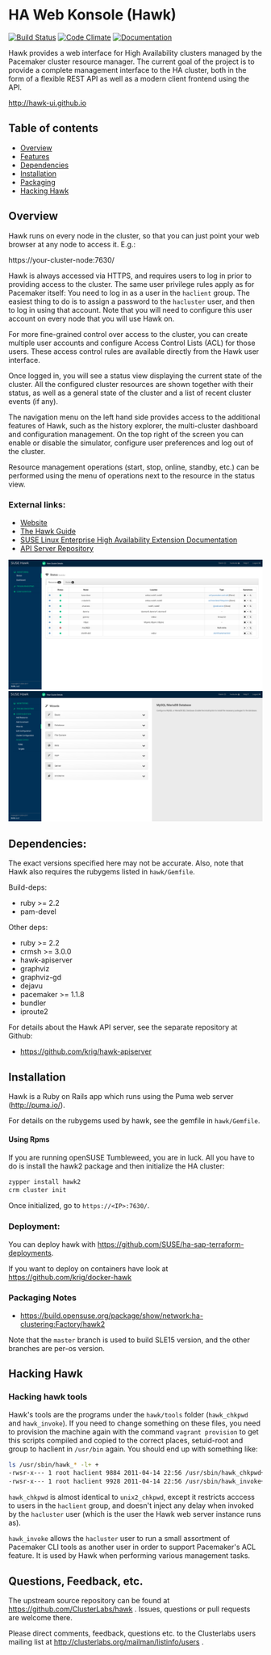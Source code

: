 # HA Web Konsole (Hawk)

<a href="https://travis-ci.org/ClusterLabs/hawk">![Build Status](https://travis-ci.org/ClusterLabs/hawk.svg?branch=master)</a>
<a href="https://codeclimate.com/github/ClusterLabs/hawk">![Code Climate](https://codeclimate.com/github/ClusterLabs/hawk/badges/gpa.svg)</a>
<a href="http://hawk-guide.readthedocs.org/">![Documentation](https://readthedocs.org/projects/hawk-guide/badge/?style=flat)</a>

Hawk provides a web interface for High Availability clusters managed
by the Pacemaker cluster resource manager. The current goal of the
project is to provide a complete management interface to the HA
cluster, both in the form of a flexible REST API as well as a modern
client frontend using the API.

http://hawk-ui.github.io

## Table of contents

  - [Overview](#overview)
  - [Features](doc/features.md)
  - [Dependencies](#dependencies)
  - [Installation](#installation)
  - [Packaging](#packaging)
  - [Hacking Hawk](#hacking-hawk)

## Overview

Hawk runs on every node in the cluster, so that you can just point
your web browser at any node to access it. E.g.:

https://your-cluster-node:7630/

Hawk is always accessed via HTTPS, and requires users to log in prior
to providing access to the cluster. The same user privilege rules
apply as for Pacemaker itself: You need to log in as a user in the
`haclient` group. The easiest thing to do is to assign a password to
the `hacluster` user, and then to log in using that account. Note that
you will need to configure this user account on every node that you
will use Hawk on.

For more fine-grained control over access to the cluster, you can
create multiple user accounts and configure Access Control Lists (ACL)
for those users. These access control rules are available directly
from the Hawk user interface.

Once logged in, you will see a status view displaying the current
state of the cluster. All the configured cluster resources are shown
together with their status, as well as a general state of the cluster
and a list of recent cluster events (if any).

The navigation menu on the left hand side provides access to the
additional features of Hawk, such as the history explorer, the
multi-cluster dashboard and configuration management. On the top right
of the screen you can enable or disable the simulator, configure user
preferences and log out of the cluster.

Resource management operations (start, stop, online, standby, etc.)
can be performed using the menu of operations next to the resource in
the status view.

### External links:

* [Website](http://hawk-ui.github.io)
* [The Hawk Guide](http://hawk-guide.readthedocs.org/en/latest/)
* [SUSE Linux Enterprise High Availability Extension Documentation](http://www.suse.com/documentation/sle_ha/book_sleha/?page=/documentation/sle_ha/book_sleha/data/cha_ha_configuration_hawk.html)
* [API Server Repository](https://github.com/ClusterLabs/hawk-apiserver)

![Status](/doc/screens/hawk_status.png)
![Wizard](/doc/screens/hawk_wizards.png)


## Dependencies:

The exact versions specified here may not be accurate. Also, note that
Hawk also requires the rubygems listed in `hawk/Gemfile`.

Build-deps:
 
* ruby >= 2.2
* pam-devel

Other deps:

* ruby >= 2.2
* crmsh >= 3.0.0
* hawk-apiserver
* graphviz
* graphviz-gd
* dejavu
* pacemaker >= 1.1.8
* bundler
* iproute2

For details about the Hawk API server, see the separate repository at Github:

* https://github.com/krig/hawk-apiserver

## Installation

Hawk is a Ruby on Rails app which runs using the Puma web server
(http://puma.io/).

For details on the rubygems used by hawk, see the gemfile in
`hawk/Gemfile`.

#### Using Rpms

If you are running openSUSE Tumbleweed, you are in luck. All you have
to do is install the hawk2 package and then initialize the HA cluster:

```bash
zypper install hawk2
crm cluster init
```
Once initialized, go to `https://<IP>:7630/`.

### Deployment:

You can deploy hawk with https://github.com/SUSE/ha-sap-terraform-deployments.

If you want to deploy on containers have look at https://github.com/krig/docker-hawk


### Packaging Notes

* https://build.opensuse.org/package/show/network:ha-clustering:Factory/hawk2

Note that the `master` branch is used to build SLE15 version, and the other branches are per-os version.

## Hacking Hawk

### Hacking hawk tools

Hawk's tools are the programs under the `hawk/tools` folder
(`hawk_chkpwd` and `hawk_invoke`). If you need to change something
on these files,  you need to provision the machine again with the command
`vagrant provision` to get this scripts compiled and copied to the correct
places, setuid-root and group to haclient in `/usr/bin` again. You should
end up with something like:

```bash
ls /usr/sbin/hawk_* -l+ +
-rwsr-x--- 1 root haclient 9884 2011-04-14 22:56 /usr/sbin/hawk_chkpwd+
-rwsr-x--- 1 root haclient 9928 2011-04-14 22:56 /usr/sbin/hawk_invoke+
```

`hawk_chkpwd` is almost identical to `unix2_chkpwd`, except it restricts
acccess to users in the `haclient` group, and doesn't inject any delay
when invoked by the `hacluster` user (which is the user the Hawk web
server instance runs as).

`hawk_invoke` allows the `hacluster` user to run a small assortment
of Pacemaker CLI tools as another user in order to support Pacemaker's
ACL feature. It is used by Hawk when performing various management
tasks.

## Questions, Feedback, etc.

The upstream source repository can be found at
https://github.com/ClusterLabs/hawk . Issues, questions or pull
requests are welcome there.

Please direct comments, feedback, questions etc. to the Clusterlabs
users mailing list at http://clusterlabs.org/mailman/listinfo/users .

